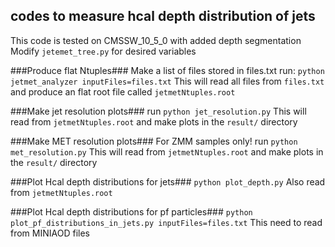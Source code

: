 ## codes to measure hcal depth distribution of jets

This code is tested on CMSSW_10_5_0 with added depth segmentation
Modify `jetemet_tree.py` for desired variables

###Produce flat Ntuples###
Make a list of files stored in files.txt
run: `python jetmet_analyzer inputFiles=files.txt`
This will read all files from `files.txt` and produce an flat root file called `jetmetNtuples.root`

###Make jet resolution plots###
run `python jet_resolution.py`
This will read from `jetmetNtuples.root` and make plots in the `result/` directory

###Make MET resolution plots###
For ZMM samples only!
run `python met_resolution.py`
This will read from `jetmetNtuples.root` and make plots in the `result/` directory

###Plot Hcal depth distributions for jets###
`python plot_depth.py`
Also read from `jetmetNtuples.root`

###Plot Hcal depth distributions for pf particles###
`python plot_pf_distributions_in_jets.py inputFiles=files.txt`
This need to read from MINIAOD files
